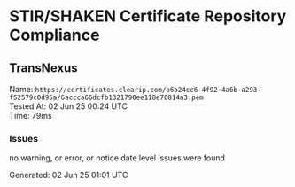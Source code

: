 # STIR/SHAKEN Certificate Repository Compliance

## TransNexus

Name: `https://certificates.clearip.com/b6b24cc6-4f92-4a6b-a293-f52579c0d95a/6accca66dcfb1321790ee118e70814a3.pem`\
Tested At: 02 Jun 25 00:24 UTC\
Time: 79ms

### Issues

no warning, or error, or notice date level issues were found

Generated: 02 Jun 25 01:01 UTC